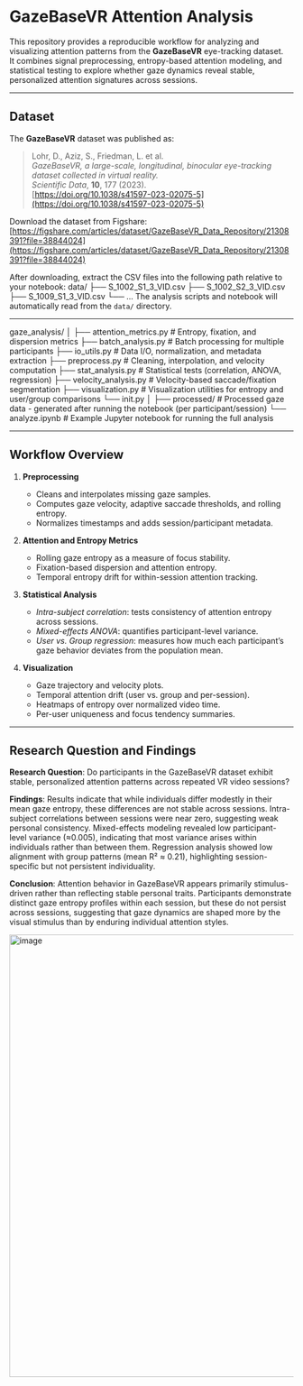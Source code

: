 # GazeBaseVR Attention Analysis

This repository provides a reproducible workflow for analyzing and visualizing attention patterns from the **GazeBaseVR** eye-tracking dataset.  
It combines signal preprocessing, entropy-based attention modeling, and statistical testing to explore whether gaze dynamics reveal stable, personalized attention signatures across sessions.

---

## Dataset

The **GazeBaseVR** dataset was published as:

> Lohr, D., Aziz, S., Friedman, L. et al.  
> *GazeBaseVR, a large-scale, longitudinal, binocular eye-tracking dataset collected in virtual reality.*  
> *Scientific Data*, **10**, 177 (2023).  
> [https://doi.org/10.1038/s41597-023-02075-5](https://doi.org/10.1038/s41597-023-02075-5)

Download the dataset from Figshare:  
[https://figshare.com/articles/dataset/GazeBaseVR_Data_Repository/21308391?file=38844024](https://figshare.com/articles/dataset/GazeBaseVR_Data_Repository/21308391?file=38844024)

After downloading, extract the CSV files into the following path relative to your notebook:
data/
├── S_1002_S1_3_VID.csv
├── S_1002_S2_3_VID.csv
├── S_1009_S1_3_VID.csv
└── ...
The analysis scripts and notebook will automatically read from the `data/` directory.

---
gaze_analysis/
│
├── attention_metrics.py # Entropy, fixation, and dispersion metrics
├── batch_analysis.py # Batch processing for multiple participants
├── io_utils.py # Data I/O, normalization, and metadata extraction
├── preprocess.py # Cleaning, interpolation, and velocity computation
├── stat_analysis.py # Statistical tests (correlation, ANOVA, regression)
├── velocity_analysis.py # Velocity-based saccade/fixation segmentation
├── visualization.py # Visualization utilities for entropy and user/group comparisons
└── init.py
│
├── processed/ # Processed gaze data - generated after running the notebook (per participant/session)
└── analyze.ipynb # Example Jupyter notebook for running the full analysis


---

## Workflow Overview

1. **Preprocessing**
   - Cleans and interpolates missing gaze samples.
   - Computes gaze velocity, adaptive saccade thresholds, and rolling entropy.
   - Normalizes timestamps and adds session/participant metadata.

2. **Attention and Entropy Metrics**
   - Rolling gaze entropy as a measure of focus stability.
   - Fixation-based dispersion and attention entropy.
   - Temporal entropy drift for within-session attention tracking.

3. **Statistical Analysis**
   - *Intra-subject correlation*: tests consistency of attention entropy across sessions.
   - *Mixed-effects ANOVA*: quantifies participant-level variance.
   - *User vs. Group regression*: measures how much each participant’s gaze behavior deviates from the population mean.

4. **Visualization**
   - Gaze trajectory and velocity plots.
   - Temporal attention drift (user vs. group and per-session).
   - Heatmaps of entropy over normalized video time.
   - Per-user uniqueness and focus tendency summaries.

---

## Research Question and Findings

**Research Question**:
Do participants in the GazeBaseVR dataset exhibit stable, personalized attention patterns across repeated VR video sessions?

**Findings**:
Results indicate that while individuals differ modestly in their mean gaze entropy, these differences are not stable across sessions.
Intra-subject correlations between sessions were near zero, suggesting weak personal consistency.
Mixed-effects modeling revealed low participant-level variance (≈0.005), indicating that most variance arises within individuals rather than between them.
Regression analysis showed low alignment with group patterns (mean R² ≈ 0.21), highlighting session-specific but not persistent individuality.

**Conclusion**:
Attention behavior in GazeBaseVR appears primarily stimulus-driven rather than reflecting stable personal traits.
Participants demonstrate distinct gaze entropy profiles within each session, but these do not persist across sessions, suggesting that gaze dynamics are shaped more by the visual stimulus than by enduring individual attention styles.


<img width="984" height="785" alt="image" src="https://github.com/user-attachments/assets/61ba8364-7e1c-45bc-9423-a807e85f1f19" />


